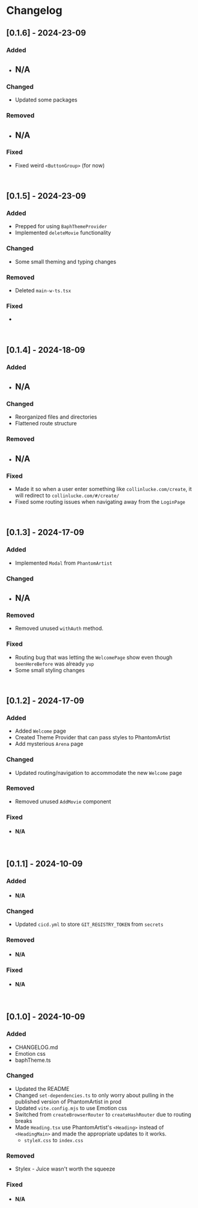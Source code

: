 # Changelog

## [0.1.6] - 2024-23-09

### Added

- ## N/A

### Changed

- Updated some packages

### Removed

- ## N/A

### Fixed

- Fixed weird `<ButtonGroup>` (for now)

<br/>

## [0.1.5] - 2024-23-09

### Added

- Prepped for using `BaphThemeProvider`
- Implemented `deleteMovie` functionality

### Changed

- Some small theming and typing changes

### Removed

- Deleted `main-w-ts.tsx`

### Fixed

-

<br/>

## [0.1.4] - 2024-18-09

### Added

- ## N/A

### Changed

- Reorganized files and directories
- Flattened route structure

### Removed

- ## N/A

### Fixed

- Made it so when a user enter something like `collinlucke.com/create`, it will redirect to
  `collinlucke.com/#/create/`
- Fixed some routing issues when navigating away from the `LoginPage`

<br/>

## [0.1.3] - 2024-17-09

### Added

- Implemented `Modal` from `PhantomArtist`

### Changed

- ## N/A

### Removed

- Removed unused `withAuth` method.

### Fixed

- Routing bug that was letting the `WelcomePage` show even though `beenHereBefore` was already `yup`
- Some small styling changes

<br/>

## [0.1.2] - 2024-17-09

### Added

- Added `Welcome` page
- Created Theme Provider that can pass styles to PhantomArtist
- Add mysterious `Arena` page

### Changed

- Updated routing/navigation to accommodate the new `Welcome` page

### Removed

- Removed unused `AddMovie` component

### Fixed

- #### N/A

<br/>

## [0.1.1] - 2024-10-09

### Added

- #### N/A

### Changed

- Updated `cicd.yml` to store `GIT_REGISTRY_TOKEN` from `secrets`

### Removed

- #### N/A

### Fixed

- #### N/A

<br/>

## [0.1.0] - 2024-10-09

### Added

- CHANGELOG.md
- Emotion css
- baphTheme.ts

### Changed

- Updated the README
- Changed `set-dependencies.ts` to only worry about pulling in the published version of
  PhantomArtist in prod
- Updated `vite.config.mjs` to use Emotion css
- Switched from `createBrowserRouter` to `createHashRouter` due to routing breaks
- Made `Heading.tsx` use PhantomArtist's `<Heading>` instead of `<HeadingMain>` and made the
  appropriate updates to it works.
  - `styleX.css` to `index.css`

### Removed

- Stylex - Juice wasn't worth the squeeze

### Fixed

- #### N/A
